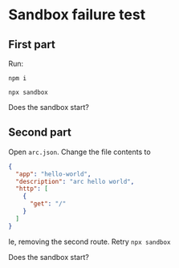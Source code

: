 # Sandbox failure test

## First part 

Run:

`npm i`

`npx sandbox`

Does the sandbox start?

## Second part

Open `arc.json`. Change the file contents to 

```json
{
  "app": "hello-world",
  "description": "arc hello world",
  "http": [
    {
      "get": "/"
    }
  ]
}
```

Ie, removing the second route. Retry `npx sandbox`  

Does the sandbox start?